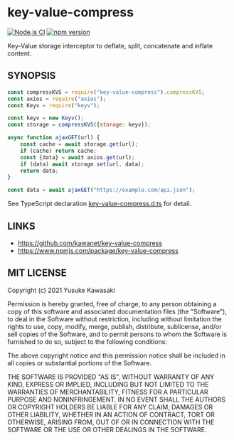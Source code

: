# key-value-compress

[![Node.js CI](https://github.com/kawanet/key-value-compress/workflows/Node.js%20CI/badge.svg?branch=master)](https://github.com/kawanet/key-value-compress/actions/)
[![npm version](https://badge.fury.io/js/key-value-compress.svg)](https://www.npmjs.com/package/key-value-compress)

Key-Value storage interceptor to deflate, split, concatenate and inflate content.

## SYNOPSIS

```js
const compressKVS = require("key-value-compress").compressKVS;
const axios = require("axios");
const Keyv = require("keyv");

const keyv = new Keyv();
const storage = compressKVS({storage: keyv});

async function ajaxGET(url) {
    const cache = await storage.get(url);
    if (cache) return cache;
    const {data} = await axios.get(url);
    if (data) await storage.set(url, data);
    return data;
}

const data = await ajaxGET("https://example.com/api.json");
```

See TypeScript declaration
[key-value-compress.d.ts](https://github.com/kawanet/key-value-compress/blob/master/types/key-value-compress.d.ts)
for detail.

## LINKS

- https://github.com/kawanet/key-value-compress
- https://www.npmjs.com/package/key-value-compress

## MIT LICENSE

Copyright (c) 2021 Yusuke Kawasaki

Permission is hereby granted, free of charge, to any person obtaining a copy of this software and associated
documentation files (the "Software"), to deal in the Software without restriction, including without limitation the
rights to use, copy, modify, merge, publish, distribute, sublicense, and/or sell copies of the Software, and to permit
persons to whom the Software is furnished to do so, subject to the following conditions:

The above copyright notice and this permission notice shall be included in all copies or substantial portions of the
Software.

THE SOFTWARE IS PROVIDED "AS IS", WITHOUT WARRANTY OF ANY KIND, EXPRESS OR IMPLIED, INCLUDING BUT NOT LIMITED TO THE
WARRANTIES OF MERCHANTABILITY, FITNESS FOR A PARTICULAR PURPOSE AND NONINFRINGEMENT. IN NO EVENT SHALL THE AUTHORS OR
COPYRIGHT HOLDERS BE LIABLE FOR ANY CLAIM, DAMAGES OR OTHER LIABILITY, WHETHER IN AN ACTION OF CONTRACT, TORT OR
OTHERWISE, ARISING FROM, OUT OF OR IN CONNECTION WITH THE SOFTWARE OR THE USE OR OTHER DEALINGS IN THE SOFTWARE.
